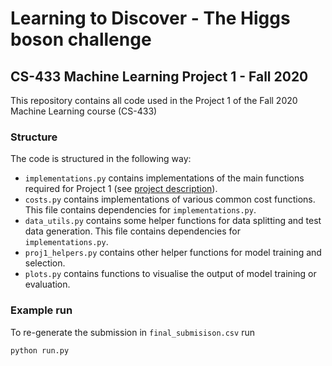 # Learning to Discover - The Higgs boson challenge
## CS-433 Machine Learning Project 1 - Fall 2020

This repository contains all code used in the Project 1 of the Fall 2020 Machine Learning course (CS-433)

### Structure

The code is structured in the following way:

- `implementations.py` contains implementations of the main functions required for Project 1 (see [project description](https://raw.githubusercontent.com/epfml/ML_course/master/projects/project1/project1_description.pdf)).
- `costs.py` contains implementations of various common cost functions. This file contains dependencies for `implementations.py`.
- `data_utils.py` contains some helper functions for data splitting and test data generation. This file contains dependencies for `implementations.py`.
- `proj1_helpers.py` contains other helper functions for model training and selection.
- `plots.py` contains functions to visualise the output of model training or evaluation. 

### Example run
To re-generate the submission in `final_submisison.csv` run

```python run.py``` 


